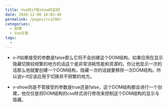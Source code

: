 ```yaml
---
title: Vue的if和show的区别
date: 2020-12-08 16:03:48
permalink: /pages/cca296/
categories:
  - 前端
  - Vue文章
tags:
  - 
---
```

+ v-if如果接受的参数是false那么它将不会创建这个DOM结构，如果应用在显示隐藏切换较频繁的地方的话这个是非常消耗性能和资源的。你让他显示一次的话那么他就要创建一个DOM结构，隐藏一次的话就要移除一次DOM结构。所以说v-if应该应用于切换并不频繁的地方。

+ v-show则是不管接受的参数是true还是false，这个DOM结构都会进行一个创建，他仅仅是将DOM结构的css样式进行修改来控制这个DOM结构的显示与隐藏。